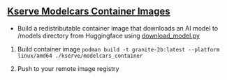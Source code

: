 ##  [Kserve Modelcars Container Images](https://kserve.github.io/website/latest/modelserving/storage/oci/)

- Build a redistributable container image that downloads an AI model to /models directory from Huggingface using [download_model.py](modelcars_container/download_model.py)

1. Build container image
`podman build -t granite-2b:latest --platform linux/amd64 ./kserve/modelcars_container`

2. Push to your remote image registry

